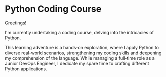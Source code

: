 # Python Coding Course

Greetings!

I'm currently undertaking a coding course, delving into the intricacies of Python. 

This learning adventure is a hands-on exploration, where I apply Python to diverse real-world scenarios, strengthening my coding skills and deepening my comprehension of the language. While managing a full-time role as a Junior DevOps Engineer, I dedicate my spare time to crafting different Python applications.
